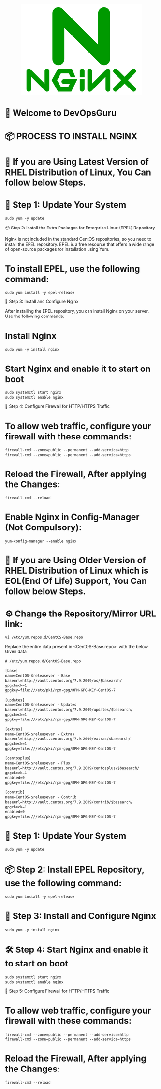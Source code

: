 <p align="center">
  <img src="https://github.com/Cancerian786/Favicon/blob/main/nginx.png" alt="DevOpsGuru Banner">
</p>

# 🎉 Welcome to DevOpsGuru

# 📦 PROCESS TO INSTALL NGINX

# 📄 If you are Using Latest Version of RHEL Distribution of Linux, You Can follow below Steps.

# 🔄 Step 1: Update Your System

<EOF>

    sudo yum -y update

</EOF>

📦 Step 2: Install the Extra Packages for Enterprise Linux (EPEL) Repository

Nginx is not included in the standard CentOS repositories, so you need to install the EPEL repository. EPEL is a free resource that offers a wide range of open-source packages for installation using Yum.

# To install EPEL, use the following command:

<EOF>

    sudo yum install -y epel-release

</EOF>

🚀 Step 3: Install and Configure Nginx

After installing the EPEL repository, you can install Nginx on your server. Use the following commands:

# Install Nginx

<EOF>

    sudo yum -y install nginx

</EOF>

# Start Nginx and enable it to start on boot

<EOF>

    sudo systemctl start nginx
    sudo systemctl enable nginx

</EOF>

🔐 Step 4: Configure Firewall for HTTP/HTTPS Traffic

# To allow web traffic, configure your firewall with these commands:

<EOF>

    firewall-cmd --zone=public --permanent --add-service=http
    firewall-cmd --zone=public --permanent --add-service=https

</EOF>

# Reload the Firewall, After applying the Changes:

<EOF>

    firewall-cmd --reload

</EOF>

# Enable Nginx in Config-Manager (Not Compulsory):

<EOF>

    yum-config-manager --enable nginx

</EOF>

# 📄 If you are Using Older Version of RHEL Distribution of Linux which is EOL(End Of Life) Support, You Can follow below Steps.

# ⚙️ Change the Repository/Mirror URL link:

<EOF>

    vi /etc/yum.repos.d/CentOS-Base.repo

</EOF>

Replace the entire data present in <CentOS-Base.repo>, with the below Given data

<EOF>

    # /etc/yum.repos.d/CentOS-Base.repo

    [base]
    name=CentOS-$releasever - Base
    baseurl=http://vault.centos.org/7.9.2009/os/$basearch/
    gpgcheck=1
    gpgkey=file:///etc/pki/rpm-gpg/RPM-GPG-KEY-CentOS-7

    [updates]
    name=CentOS-$releasever - Updates
    baseurl=http://vault.centos.org/7.9.2009/updates/$basearch/
    gpgcheck=1
    gpgkey=file:///etc/pki/rpm-gpg/RPM-GPG-KEY-CentOS-7

    [extras]
    name=CentOS-$releasever - Extras
    baseurl=http://vault.centos.org/7.9.2009/extras/$basearch/
    gpgcheck=1
    gpgkey=file:///etc/pki/rpm-gpg/RPM-GPG-KEY-CentOS-7

    [centosplus]
    name=CentOS-$releasever - Plus
    baseurl=http://vault.centos.org/7.9.2009/centosplus/$basearch/
    gpgcheck=1
    enabled=0
    gpgkey=file:///etc/pki/rpm-gpg/RPM-GPG-KEY-CentOS-7

    [contrib]
    name=CentOS-$releasever - Contrib
    baseurl=http://vault.centos.org/7.9.2009/contrib/$basearch/
    gpgcheck=1
    enabled=0
    gpgkey=file:///etc/pki/rpm-gpg/RPM-GPG-KEY-CentOS-7

</EOF>

# 🔄 Step 1: Update Your System

<EOF>

    sudo yum -y update

</EOF>

# 📦 Step 2: Install EPEL Repository, use the following command:

<EOF>

    sudo yum install -y epel-release

</EOF>

# 🚀 Step 3: Install and Configure Nginx

<EOF>

    sudo yum -y install nginx

</EOF>

# 🛠️ Step 4: Start Nginx and enable it to start on boot

<EOF>

    sudo systemctl start nginx
    sudo systemctl enable nginx

</EOF>

🔐 Step 5: Configure Firewall for HTTP/HTTPS Traffic

# To allow web traffic, configure your firewall with these commands:

<EOF>

    firewall-cmd --zone=public --permanent --add-service=http
    firewall-cmd --zone=public --permanent --add-service=https

</EOF>

# Reload the Firewall, After applying the Changes:

<EOF>

    firewall-cmd --reload
